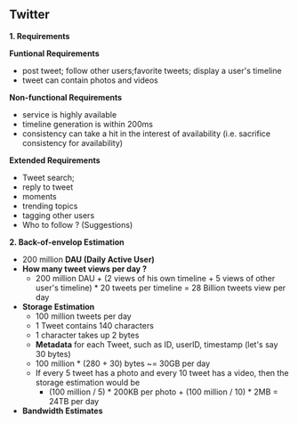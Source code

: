 ## Twitter

**1. Requirements**  

**Funtional Requirements**
- post tweet; follow other users;favorite tweets; display a user's timeline
- tweet can contain photos and videos

**Non-functional Requirements**
- service is highly available
- timeline generation is within 200ms
- consistency can take a hit in the interest of availability (i.e. sacrifice consistency for availability)

**Extended Requirements**
- Tweet search;
- reply to tweet
- moments
- trending topics
- tagging other users
- Who to follow ? (Suggestions)

**2. Back-of-envelop Estimation**  
- 200 million **DAU (Daily Active User)**
- **How many tweet views per day ?**
    - 200 million DAU + (2 views of his own timeline + 5 views of other user's timeline) * 20 tweets per timeline = 28 Billion tweets view per day 
- **Storage Estimation**
    - 100 million tweets per day
    - 1 Tweet contains 140 characters
    - 1 character takes up 2 bytes
    - **Metadata** for each Tweet, such as ID, userID, timestamp (let's say 30 bytes)
    - 100 million * (280 + 30) bytes ~= 30GB per day
    - If every 5 tweet has a photo and every 10 tweet has a video, then the storage estimation would be
      - (100 million / 5) * 200KB per photo + (100 million / 10) * 2MB = 24TB per day
- **Bandwidth Estimates**
